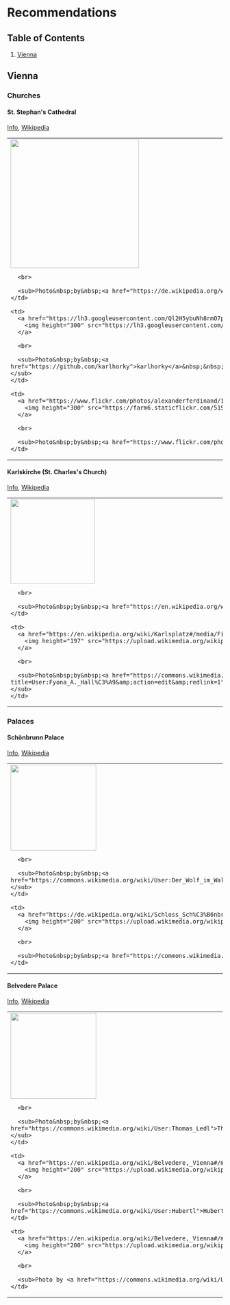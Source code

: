 # Recommendations

## Table of Contents

1. [Vienna](#vienna)

## Vienna

### Churches

#### St. Stephan's Cathedral

[Info](https://www.stephanskirche.at/index.jsp?menuekeyvalue=2&langid=2), [Wikipedia](https://en.wikipedia.org/wiki/St._Stephen%27s_Cathedral,_Vienna)

<table>
  <tr>
    <td>
      <a href="https://de.wikipedia.org/wiki/Stephansdom_(Wien)#/media/File:Stephansdom_Dach_und_Turm.jpg">
        <img height="300" src="https://upload.wikimedia.org/wikipedia/commons/thumb/5/5c/Stephansdom_Dach_und_Turm.jpg/220px-Stephansdom_Dach_und_Turm.jpg">
      </a>

      <br>

      <sub>Photo&nbsp;by&nbsp;<a href="https://de.wikipedia.org/wiki/User:NonScolae">NonScolae</a>&nbsp;&nbsp;&nbsp;&nbsp;&nbsp;&nbsp;&nbsp;&nbsp;&nbsp;&nbsp;&nbsp;&nbsp;&nbsp;&nbsp;&nbsp;&nbsp;&nbsp;&nbsp;&nbsp;&nbsp;&nbsp;&nbsp;&nbsp;&nbsp;&nbsp;&nbsp;&nbsp;&nbsp;&nbsp;&nbsp;&nbsp;&nbsp;&nbsp;&nbsp;</sub>
    </td>

    <td>
      <a href="https://lh3.googleusercontent.com/Ql2H5ybuNh8rmO7pwQ2pLuUJoXigqyLx5PBQFOVaw6Af=w1034-h776-no">
        <img height="300" src="https://lh3.googleusercontent.com/Ql2H5ybuNh8rmO7pwQ2pLuUJoXigqyLx5PBQFOVaw6Af=h300-no">
      </a>

      <br>

      <sub>Photo&nbsp;by&nbsp;<a href="https://github.com/karlhorky">karlhorky</a>&nbsp;&nbsp;&nbsp;&nbsp;&nbsp;&nbsp;&nbsp;&nbsp;&nbsp;&nbsp;&nbsp;&nbsp;&nbsp;&nbsp;&nbsp;&nbsp;&nbsp;&nbsp;&nbsp;&nbsp;&nbsp;&nbsp;&nbsp;&nbsp;&nbsp;&nbsp;&nbsp;&nbsp;&nbsp;&nbsp;&nbsp;&nbsp;&nbsp;&nbsp;&nbsp;&nbsp;&nbsp;&nbsp;&nbsp;&nbsp;&nbsp;&nbsp;&nbsp;&nbsp;&nbsp;&nbsp;&nbsp;&nbsp;&nbsp;&nbsp;&nbsp;&nbsp;&nbsp;&nbsp;&nbsp;&nbsp;&nbsp;&nbsp;&nbsp;&nbsp;&nbsp;&nbsp;&nbsp;&nbsp;&nbsp;&nbsp;&nbsp;&nbsp;&nbsp;&nbsp;&nbsp;&nbsp;&nbsp;&nbsp;&nbsp;&nbsp;&nbsp;&nbsp;&nbsp;&nbsp;&nbsp;&nbsp;&nbsp;&nbsp;&nbsp;&nbsp;&nbsp;&nbsp;&nbsp;&nbsp;&nbsp;</sub>
    </td>

    <td>
      <a href="https://www.flickr.com/photos/alexanderferdinand/14266452623/">
        <img height="300" src="https://farm6.staticflickr.com/5191/14266452623_eea549459a_z_d.jpg">
      </a>

      <br>

      <sub>Photo&nbsp;by&nbsp;<a href="https://www.flickr.com/photos/alexanderferdinand/">Alexander&nbsp;Russy</a>&nbsp;&nbsp;&nbsp;&nbsp;&nbsp;&nbsp;&nbsp;&nbsp;&nbsp;&nbsp;&nbsp;&nbsp;&nbsp;&nbsp;&nbsp;&nbsp;&nbsp;&nbsp;&nbsp;&nbsp;&nbsp;</sub>
    </td>
  </tr>
</table>


#### Karlskirche (St. Charles's Church)

[Info](http://www.wien.info/en/sightseeing/sights/from-g-to-k/st-charles-church), [Wikipedia](https://en.wikipedia.org/wiki/Karlskirche)

<table>
  <tr>
    <td>
      <a href="https://commons.wikimedia.org/wiki/File:Karls_Kirche,_Wien.JPG">
        <img height="197" src="https://upload.wikimedia.org/wikipedia/commons/thumb/6/6b/Karls_Kirche%2C_Wien.JPG/320px-Karls_Kirche%2C_Wien.JPG">
      </a>

      <br>

      <sub>Photo&nbsp;by&nbsp;<a href="https://en.wikipedia.org/wiki/User:Theitalianpen">Theitalianpen</a>&nbsp;&nbsp;&nbsp;&nbsp;&nbsp;&nbsp;&nbsp;&nbsp;&nbsp;&nbsp;&nbsp;&nbsp;&nbsp;&nbsp;&nbsp;&nbsp;&nbsp;&nbsp;&nbsp;&nbsp;&nbsp;&nbsp;&nbsp;&nbsp;&nbsp;&nbsp;&nbsp;&nbsp;&nbsp;&nbsp;&nbsp;&nbsp;&nbsp;&nbsp;&nbsp;&nbsp;&nbsp;&nbsp;&nbsp;&nbsp;&nbsp;&nbsp;&nbsp;</sub>
    </td>

    <td>
      <a href="https://en.wikipedia.org/wiki/Karlsplatz#/media/File:Wien,_Karlskirche_und_TU.jpg">
        <img height="197" src="https://upload.wikimedia.org/wikipedia/commons/thumb/e/ef/Wien%2C_Karlskirche_und_TU.jpg/300px-Wien%2C_Karlskirche_und_TU.jpg">
      </a>

      <br>

      <sub>Photo&nbsp;by&nbsp;<a href="https://commons.wikimedia.org/w/index.php?title=User:Fyona_A._Hall%C3%A9&amp;action=edit&amp;redlink=1">Fyona&nbsp;A.&nbsp;Hallé</a>&nbsp;&nbsp;&nbsp;&nbsp;&nbsp;&nbsp;&nbsp;&nbsp;&nbsp;&nbsp;&nbsp;&nbsp;&nbsp;&nbsp;&nbsp;&nbsp;&nbsp;&nbsp;&nbsp;&nbsp;&nbsp;&nbsp;&nbsp;&nbsp;&nbsp;&nbsp;&nbsp;&nbsp;&nbsp;&nbsp;&nbsp;&nbsp;&nbsp;&nbsp;&nbsp;&nbsp;&nbsp;&nbsp;&nbsp;&nbsp;&nbsp;&nbsp;&nbsp;&nbsp;&nbsp;&nbsp;&nbsp;&nbsp;&nbsp;&nbsp;&nbsp;&nbsp;&nbsp;</sub>
    </td>
  </tr>
</table>

### Palaces

#### Schönbrunn Palace

[Info](http://www.schoenbrunn.at/en.html), [Wikipedia](https://en.wikipedia.org/wiki/Sch%C3%B6nbrunn_Palace)

<table>
  <tr>
    <td>
      <a href="https://de.wikipedia.org/wiki/Datei:Schloss_Sch%C3%B6nbrunn_Wien_2014_(Zuschnitt_2).jpg">
        <img height="200" src="https://upload.wikimedia.org/wikipedia/commons/thumb/4/41/Schloss_Sch%C3%B6nbrunn_Wien_2014_%28Zuschnitt_2%29.jpg/640px-Schloss_Sch%C3%B6nbrunn_Wien_2014_%28Zuschnitt_2%29.jpg">
      </a>

      <br>

      <sub>Photo&nbsp;by&nbsp;<a href="https://commons.wikimedia.org/wiki/User:Der_Wolf_im_Wald">Thomas&nbsp;Wolf</a>&nbsp;&nbsp;&nbsp;&nbsp;&nbsp;&nbsp;&nbsp;&nbsp;&nbsp;&nbsp;&nbsp;&nbsp;&nbsp;&nbsp;&nbsp;&nbsp;&nbsp;&nbsp;&nbsp;&nbsp;&nbsp;&nbsp;&nbsp;&nbsp;&nbsp;&nbsp;&nbsp;&nbsp;&nbsp;&nbsp;&nbsp;&nbsp;&nbsp;&nbsp;&nbsp;&nbsp;&nbsp;&nbsp;&nbsp;&nbsp;&nbsp;&nbsp;&nbsp;&nbsp;&nbsp;&nbsp;&nbsp;&nbsp;&nbsp;&nbsp;&nbsp;&nbsp;&nbsp;&nbsp;&nbsp;&nbsp;&nbsp;&nbsp;&nbsp;&nbsp;&nbsp;</sub>
    </td>

    <td>
      <a href="https://de.wikipedia.org/wiki/Schloss_Sch%C3%B6nbrunn#/media/File:Neptunbrunnen_Schoenbrunn.JPG">
        <img height="200" src="https://upload.wikimedia.org/wikipedia/commons/thumb/8/87/Neptunbrunnen_Schoenbrunn.JPG/640px-Neptunbrunnen_Schoenbrunn.JPG">
      </a>

      <br>

      <sub>Photo&nbsp;by&nbsp;<a href="https://commons.wikimedia.org/wiki/User:Max_Novara">Max&nbsp;Novara</a>&nbsp;&nbsp;&nbsp;&nbsp;&nbsp;&nbsp;&nbsp;&nbsp;&nbsp;&nbsp;&nbsp;&nbsp;&nbsp;&nbsp;&nbsp;&nbsp;&nbsp;&nbsp;&nbsp;&nbsp;&nbsp;&nbsp;&nbsp;&nbsp;&nbsp;&nbsp;&nbsp;&nbsp;&nbsp;&nbsp;&nbsp;&nbsp;&nbsp;&nbsp;&nbsp;&nbsp;&nbsp;&nbsp;&nbsp;&nbsp;&nbsp;&nbsp;&nbsp;&nbsp;&nbsp;&nbsp;</sub>
    </td>
  </tr>
</table>


#### Belvedere Palace

[Info](https://www.belvedere.at/en), [Wikipedia](https://en.wikipedia.org/wiki/Belvedere,_Vienna)

<table>
  <tr>
    <td>
      <a href="https://de.wikipedia.org/wiki/Schloss_Belvedere#/media/File:Oberes_Belvedere_Nordseite_1.jpg">
        <img height="200" src="https://upload.wikimedia.org/wikipedia/commons/thumb/b/b3/Oberes_Belvedere_Nordseite_1.jpg/640px-Oberes_Belvedere_Nordseite_1.jpg">
      </a>

      <br>

      <sub>Photo&nbsp;by&nbsp;<a href="https://commons.wikimedia.org/wiki/User:Thomas_Ledl">Thomas&nbsp;Ledl</a>&nbsp;&nbsp;&nbsp;&nbsp;&nbsp;&nbsp;&nbsp;&nbsp;&nbsp;&nbsp;&nbsp;&nbsp;&nbsp;&nbsp;&nbsp;&nbsp;&nbsp;&nbsp;&nbsp;&nbsp;&nbsp;&nbsp;&nbsp;&nbsp;&nbsp;&nbsp;&nbsp;&nbsp;&nbsp;&nbsp;&nbsp;&nbsp;&nbsp;&nbsp;&nbsp;&nbsp;&nbsp;&nbsp;&nbsp;&nbsp;&nbsp;&nbsp;&nbsp;&nbsp;&nbsp;&nbsp;&nbsp;&nbsp;&nbsp;&nbsp;&nbsp;&nbsp;&nbsp;&nbsp;&nbsp;</sub>
    </td>

    <td>
      <a href="https://en.wikipedia.org/wiki/Belvedere,_Vienna#/media/File:AT-68612_Unteres_Belvedere_Wien_02.JPG">
        <img height="200" src="https://upload.wikimedia.org/wikipedia/commons/thumb/2/20/AT-68612_Unteres_Belvedere_Wien_02.JPG/640px-AT-68612_Unteres_Belvedere_Wien_02.JPG">
      </a>

      <br>

      <sub>Photo&nbsp;by&nbsp;<a href="https://commons.wikimedia.org/wiki/User:Hubertl">Hubertl</a>&nbsp;&nbsp;&nbsp;&nbsp;&nbsp;&nbsp;&nbsp;&nbsp;&nbsp;&nbsp;&nbsp;&nbsp;&nbsp;&nbsp;&nbsp;&nbsp;&nbsp;&nbsp;&nbsp;&nbsp;&nbsp;&nbsp;&nbsp;&nbsp;&nbsp;&nbsp;&nbsp;&nbsp;&nbsp;&nbsp;&nbsp;&nbsp;&nbsp;&nbsp;&nbsp;&nbsp;&nbsp;&nbsp;&nbsp;&nbsp;&nbsp;&nbsp;&nbsp;&nbsp;&nbsp;&nbsp;&nbsp;&nbsp;&nbsp;&nbsp;&nbsp;&nbsp;&nbsp;</sub>
    </td>

    <td>
      <a href="https://en.wikipedia.org/wiki/Belvedere,_Vienna#/media/File:Carlo_Innocenzo_Carlone_-_Prince_Eugene_as_a_new_Apollo_and_leader_of_the_Muses_-_Schloss_Belvedere,_Ceiling_of_the_Marble_Hall.JPG">
        <img height="200" src="https://upload.wikimedia.org/wikipedia/commons/thumb/3/35/Carlo_Innocenzo_Carlone_-_Prince_Eugene_as_a_new_Apollo_and_leader_of_the_Muses_-_Schloss_Belvedere%2C_Ceiling_of_the_Marble_Hall.JPG/640px-Carlo_Innocenzo_Carlone_-_Prince_Eugene_as_a_new_Apollo_and_leader_of_the_Muses_-_Schloss_Belvedere%2C_Ceiling_of_the_Marble_Hall.JPG">
      </a>

      <br>

      <sub>Photo by <a href="https://commons.wikimedia.org/wiki/User:Afernand74">Alberto Fernandez Fernandez</a></sub>
    </td>
  </tr>
</table>

